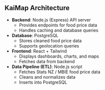 

## KaiMap Architecture

- **Backend**: Node.js (Express) API server
  - Provides endpoints for food price data
  - Handles caching and database queries
- **Database**: PostgreSQL
  - Stores cleaned food price data
  - Supports geolocation queries
- **Frontend**: React + Tailwind
  - Displays dashboards, charts, and maps
  - Fetches data from backend
- **Data Pipeline (ETL)**: Node.js script
  - Fetches Stats NZ / MBIE food price data
  - Cleans and normalizes data
  - Inserts into PostgreSQL
